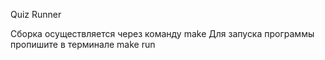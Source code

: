 Quiz Runner

Сборка осуществляется через команду make
Для запуска программы пропишите в терминале make run
